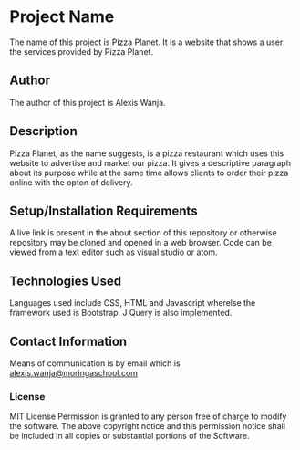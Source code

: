 # Project Name
The name of this project is Pizza Planet. It is a website that shows a user the services provided by Pizza Planet.

## Author
The author of this project is Alexis Wanja.

## Description
Pizza Planet, as the name suggests, is a pizza restaurant which uses this website to advertise and market our pizza. It gives a descriptive paragraph about its  purpose while at the same time allows clients to order their pizza online with the opton of delivery.

## Setup/Installation Requirements
A live link is present in the about section of this repository or otherwise repository may be cloned and opened in a web browser.
Code can be viewed from a text editor such as visual studio or atom.

## Technologies Used
Languages used include CSS, HTML and Javascript wherelse the framework used is Bootstrap. J Query is also implemented.

## Contact Information
Means of communication is by email which is alexis.wanja@moringaschool.com

### License
MIT License
Permission is granted to any person free of charge to modify the software.
The above copyright notice and this permission notice shall be included in all copies or substantial portions of the Software.